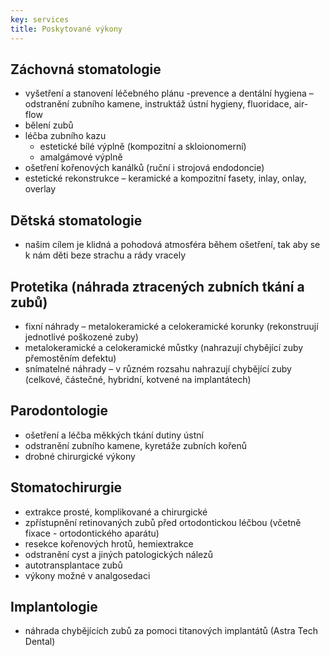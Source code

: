 ```yaml
---
key: services
title: Poskytované výkony
---
```

## Záchovná stomatologie
- vyšetření a stanovení léčebného plánu
-prevence a dentální hygiena – odstranění zubního kamene, instruktáž ústní hygieny, fluoridace, air-flow
- bělení zubů
- léčba zubního kazu
  - estetické bílé výplně (kompozitní a skloionomerní)
  - amalgámové výplně
- ošetření kořenových kanálků (ruční i strojová endodoncie)
- estetické rekonstrukce – keramické a kompozitní fasety, inlay, onlay, overlay

## Dětská stomatologie
- našim cílem je klidná a pohodová atmosféra během ošetření, tak aby se k nám děti beze strachu a rády vracely

## Protetika (náhrada ztracených zubních tkání a zubů)
- fixní náhrady – metalokeramické a celokeramické korunky (rekonstruují jednotlivé poškozené zuby)
- metalokeramické a celokeramické můstky (nahrazují chybějící zuby přemostěním defektu)
- snímatelné náhrady – v různém rozsahu nahrazují chybějící zuby (celkové, částečné,  hybridní, kotvené na implantátech)

## Parodontologie
- ošetření a léčba měkkých tkání dutiny ústní
- odstranění zubního kamene, kyretáže zubních kořenů
- drobné chirurgické výkony

## Stomatochirurgie
- extrakce prosté, komplikované a chirurgické
- zpřístupnění retinovaných zubů před ortodontickou léčbou (včetně fixace - ortodontického aparátu)
- resekce kořenových hrotů, hemiextrakce
- odstranění cyst a jiných patologických nálezů
- autotransplantace zubů
- výkony možné v analgosedaci

## Implantologie
- náhrada chybějících zubů za pomoci titanových implantátů (Astra Tech Dental)

